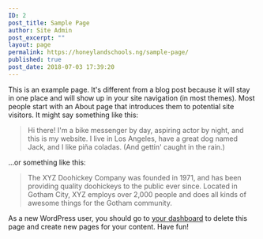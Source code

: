 ```yaml
---
ID: 2
post_title: Sample Page
author: Site Admin
post_excerpt: ""
layout: page
permalink: https://honeylandschools.ng/sample-page/
published: true
post_date: 2018-07-03 17:39:20
---
```

This is an example page. It's different from a blog post because it will stay in one place and will show up in your site navigation (in most themes). Most people start with an About page that introduces them to potential site visitors. It might say something like this:

<blockquote>Hi there! I'm a bike messenger by day, aspiring actor by night, and this is my website. I live in Los Angeles, have a great dog named Jack, and I like pi&#241;a coladas. (And gettin' caught in the rain.)</blockquote>

...or something like this:

<blockquote>The XYZ Doohickey Company was founded in 1971, and has been providing quality doohickeys to the public ever since. Located in Gotham City, XYZ employs over 2,000 people and does all kinds of awesome things for the Gotham community.</blockquote>

As a new WordPress user, you should go to <a href="https://honeylandschools.ng/wp-admin/">your dashboard</a> to delete this page and create new pages for your content. Have fun!